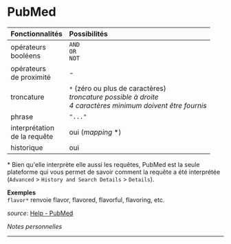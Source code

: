 # PubMed

| Fonctionnalités | Possibilités |
| :-------- | :---- |
| opérateurs<br/>booléens | `AND`<br/>`OR`<br/>`NOT` |
| opérateurs<br/>de proximité | - |
| troncature | `*` (zéro ou plus de caractères) <br/> *troncature possible à droite* <br/>*4 caractères minimum doivent être fournis* |
| phrase | `"..."` |
| interprétation<br/>de la requête | oui (*mapping* *) |
| historique | oui |

\* Bien qu'elle interprète elle aussi les requêtes, PubMed est la seule plateforme qui vous permet de savoir comment la requête a été interprétée (`Advanced` > `History and Search Details` > `Details`).

**Exemples**   
`flavor*` renvoie flavor, flavored, flavorful, flavoring, etc.   

*source*: [Help - PubMed](https://pubmed.ncbi.nlm.nih.gov/help/)

*Notes personnelles*

---
